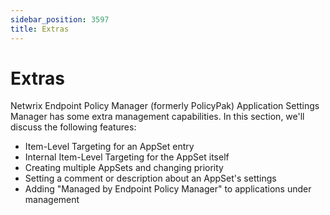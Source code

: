 ```yaml
---
sidebar_position: 3597
title: Extras
---
```


# Extras

Netwrix Endpoint Policy Manager (formerly PolicyPak) Application Settings Manager has some extra management capabilities. In this section, we'll discuss the following features:

* Item-Level Targeting for an AppSet entry
* Internal Item-Level Targeting for the AppSet itself
* Creating multiple AppSets and changing priority
* Setting a comment or description about an AppSet's settings
* Adding "Managed by Endpoint Policy Manager" to applications under management